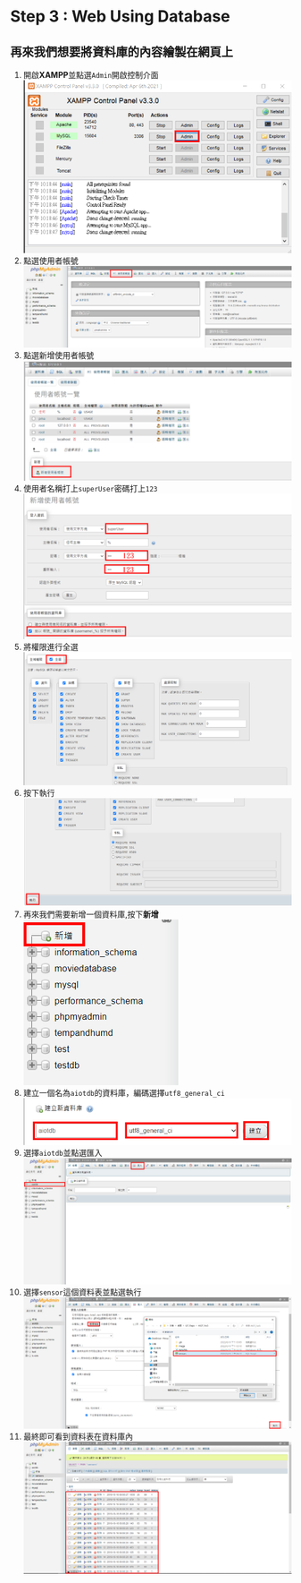 # Step 3 : Web Using Database
## 再來我們想要將資料庫的內容繪製在網頁上

1. 開啟**XAMPP**並點選```Admin```開啟控制介面
    <img src="https://raw.githubusercontent.com/michael54856/AIOT_hw5/Step2-Import-Database/Image/step2_1.png">
2. 點選使用者帳號
    <img src="https://raw.githubusercontent.com/michael54856/AIOT_hw5/Step2-Import-Database/Image/step2_2.png">
3. 點選新增使用者帳號
    <img src="https://raw.githubusercontent.com/michael54856/AIOT_hw5/Step2-Import-Database/Image/step2_3.png">
4. 使用者名稱打上```superUser```密碼打上```123```
    <img src="https://raw.githubusercontent.com/michael54856/AIOT_hw5/Step2-Import-Database/Image/step2_4.png">
5. 將權限進行全選
    <img src="https://raw.githubusercontent.com/michael54856/AIOT_hw5/Step2-Import-Database/Image/step2_5.png">
6. 按下執行
    <img src="https://raw.githubusercontent.com/michael54856/AIOT_hw5/Step2-Import-Database/Image/step2_6.png">
7. 再來我們需要新增一個資料庫,按下**新增**<br>
    <img src="https://raw.githubusercontent.com/michael54856/AIOT_hw5/Step2-Import-Database/Image/step2_7.png">
8. 建立一個名為```aiotdb```的資料庫，編碼選擇```utf8_general_ci```
    <img src="https://raw.githubusercontent.com/michael54856/AIOT_hw5/Step2-Import-Database/Image/step2_8.png">
9. 選擇```aiotdb```並點選匯入
    <img src="https://raw.githubusercontent.com/michael54856/AIOT_hw5/Step2-Import-Database/Image/step2_9.png">
10. 選擇```sensor```這個資料表並點選執行
    <img src="https://raw.githubusercontent.com/michael54856/AIOT_hw5/Step2-Import-Database/Image/step2_10.png">
11. 最終即可看到資料表在資料庫內
    <img src="https://raw.githubusercontent.com/michael54856/AIOT_hw5/Step2-Import-Database/Image/step2_11.png">











